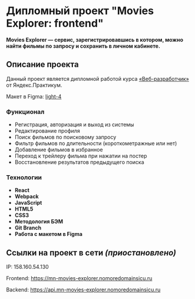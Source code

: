 # Дипломный проект "Movies Explorer: frontend"

**Movies Explorer — сервис, зарегистрировавшись в котором, можно найти фильмы по запросу и сохранить в личном кабинете.**

## Описание проекта

Данный проект является дипломной работой курса [«Веб-разработчик»](https://practicum.yandex.ru/web/) от Яндекс.Практикум.

Макет в Figma: [light-4](https://www.figma.com/file/6FMWkB94wE7KTkcCgUXtnC/light-1?type=design&node-id=1-2798&mode=design&t=NldvwfYgA54z4QjW-0)

### Функционал

* Регистрация, авторизация и выход из системы
* Редактирование профиля
* Поиск фильмов по поисковому запросу
* Фильтр фильмов по длительности (короткометражные или нет)
* Добавление фильмов в избранное
* Переход к трейлеру фильма при нажатии на постер
* Восстановление результатов предыдущего поиска

### Технологии

* **React**
* **Webpack**
* **JavaScript**
* **HTML5**
* **CSS3**
* **Методология БЭМ**
* **Git Branch**
* **Работа с макетом в Figma**

## Ссылки на проект в сети _(приостановлено)_

IP: 158.160.54.130

Frontend: <https://mn-movies-explorer.nomoredomainsicu.ru>

Backend: <https://api.mn-movies-explorer.nomoredomainsicu.ru>
